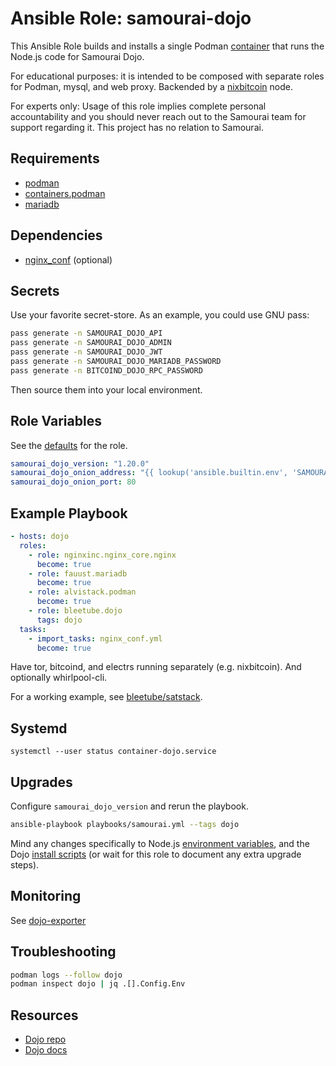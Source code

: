 # Ansible Role: samourai-dojo

This Ansible Role builds and installs a single Podman [container](https://github.com/samourai/docker) that runs the Node.js code for Samourai Dojo.

For educational purposes: it is intended to be composed with separate roles for Podman, mysql, and web proxy. Backended by a [nixbitcoin](https://github.com/fort-nix/nix-bitcoin) node. 

For experts only: Usage of this role implies complete personal accountability and you should never reach out to the Samourai team for support regarding it. This project has no relation to Samourai.

## Requirements

* [podman](docs/PODMAN.md)
* [containers.podman](https://github.com/containers/ansible-podman-collections)
* [mariadb](docs/DATABASE.md)

## Dependencies

* [nginx_conf](docs/NGINX.md) (optional)

## Secrets

Use your favorite secret-store. As an example, you could use GNU pass:

```bash
pass generate -n SAMOURAI_DOJO_API
pass generate -n SAMOURAI_DOJO_ADMIN
pass generate -n SAMOURAI_DOJO_JWT
pass generate -n SAMOURAI_DOJO_MARIADB_PASSWORD
pass generate -n BITCOIND_DOJO_RPC_PASSWORD
```

Then source them into your local environment.

## Role Variables

See the [defaults](defaults/main.yml) for the role.

```yaml
samourai_dojo_version: "1.20.0"
samourai_dojo_onion_address: "{{ lookup('ansible.builtin.env', 'SAMOURAI_DOJO_ONION') }}"
samourai_dojo_onion_port: 80
```

## Example Playbook

```yaml
- hosts: dojo
  roles:
    - role: nginxinc.nginx_core.nginx
      become: true
    - role: fauust.mariadb
      become: true
    - role: alvistack.podman
      become: true
    - role: bleetube.dojo
      tags: dojo
  tasks:
    - import_tasks: nginx_conf.yml
      become: true
```

Have tor, bitcoind, and electrs running separately (e.g. nixbitcoin). And optionally whirlpool-cli.

For a working example, see [bleetube/satstack](https://github.com/bleetube/satstack).

## Systemd

```
systemctl --user status container-dojo.service
```

## Upgrades

Configure `samourai_dojo_version` and rerun the playbook.

```bash
ansible-playbook playbooks/samourai.yml --tags dojo
```

Mind any changes specifically to Node.js [environment variables](https://code.samourai.io/dojo/samourai-dojo/-/tree/master/docker/my-dojo/node), and the Dojo [install scripts](https://code.samourai.io/dojo/samourai-dojo/-/tree/master/docker/my-dojo/install) (or wait for this role to document any extra upgrade steps).

## Monitoring

See [dojo-exporter](https://github.com/bleetube/dojo_exporter)

## Troubleshooting

```bash
podman logs --follow dojo
podman inspect dojo | jq .[].Config.Env
```

## Resources

* [Dojo repo](https://code.samourai.io/dojo/samourai-dojo)
* [Dojo docs](https://docs.samourai.io/en/dojo)